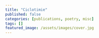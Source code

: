 ```yaml
---
title: "Ciclotimie"
published: false
categories: [publications, poetry, misc]
tags: []
featured_image: /assets/images/cover.jpg
---
```

